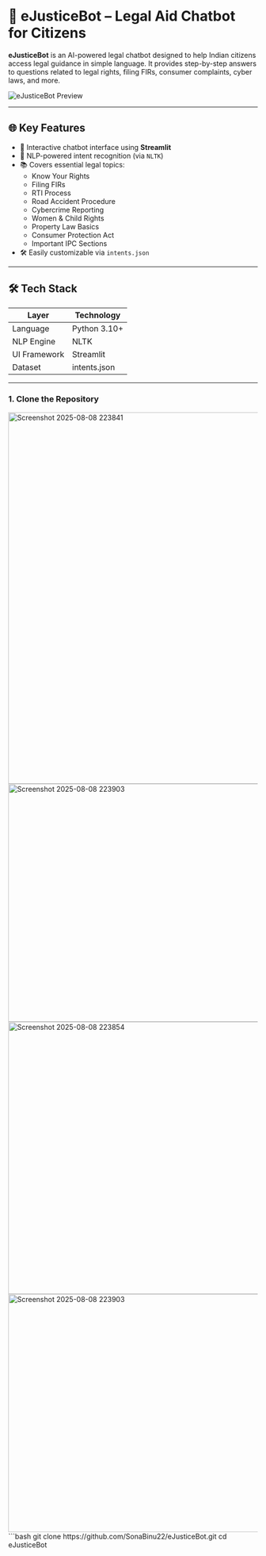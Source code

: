 # 🤖 eJusticeBot – Legal Aid Chatbot for Citizens

**eJusticeBot** is an AI-powered legal chatbot designed to help Indian citizens access legal guidance in simple language. It provides step-by-step answers to questions related to legal rights, filing FIRs, consumer complaints, cyber laws, and more.

![eJusticeBot Preview](https://github.com/user-attachments/assets/76f87f39-f6b3-41d0-a19b-ad9b2cefa7d7)

---

## 🌐 Key Features

- 💬 Interactive chatbot interface using **Streamlit**
- 🧠 NLP-powered intent recognition (via `NLTK`)
- 📚 Covers essential legal topics:
  - Know Your Rights
  - Filing FIRs
  - RTI Process
  - Road Accident Procedure
  - Cybercrime Reporting
  - Women & Child Rights
  - Property Law Basics
  - Consumer Protection Act
  - Important IPC Sections
- 🛠 Easily customizable via `intents.json`

---

## 🛠️ Tech Stack

| Layer         | Technology     |
|---------------|----------------|
| Language      | Python 3.10+    |
| NLP Engine    | NLTK           |
| UI Framework  | Streamlit      |
| Dataset       | intents.json   |

---


### 1. Clone the Repository
<img width="1050" height="749" alt="Screenshot 2025-08-08 223841" src="https://github.com/user-attachments/assets/46276350-0d80-42cf-b871-0ebce7b23657" />
<img width="951" height="480" alt="Screenshot 2025-08-08 223903" src="https://github.com/user-attachments/assets/5b682ead-0857-4fdb-a3b4-c1dd19c7da32" />
<img width="971" height="549" alt="Screenshot 2025-08-08 223854" src="https://github.com/user-attachments/assets/63221961-9c65-41c3-84cc-cf85974f7fb8" />
<img width="951" height="480" alt="Screenshot 2025-08-08 223903" src="https://github.com/user-attachments/assets/a63764b2-f8ef-42d8-bd3d-ee39b3606ea9" />
```bash
git clone https://github.com/SonaBinu22/eJusticeBot.git
cd eJusticeBot

